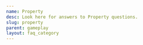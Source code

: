 ```yaml
---
name: Property            
desc: Look here for answers to Property questions.
slug: property
parent: gameplay
layout: faq_category
---
```

